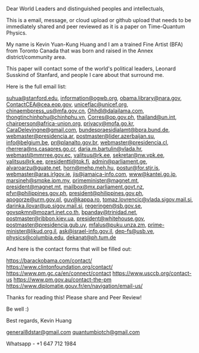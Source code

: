 Dear World Leaders and distinguished peoples and intellectuals,

This is a email, message, or cloud upload or github upload that needs to be immediately shared and peer reviewed as it is a paper on Time-Quantum Physics.

My name is Kevin Yuan-Kung Huang and I am a trained Fine Artist (BFA) from Toronto Canada that was born and raised in the Annex district/community area.

This paper will contact some of the world's political leaders, Leonard Susskind of Stanfard, and people I care about that surround me.


Here is the full email list:


suhua@stanford.edu, information@ogwb.org, obama.library@nara.gov, ContactCEA@cea.eop.gov, uniceflac@unicef.org, chinaembpress_us@mfa.gov.cn, Ohhdl@dalailama.com, thongtinchinhphu@chinhphu.vn, Corres@op.gov.ph, thailand@un.int, chairperson@africa-union.org, privacy@mofa.go.kr, CaraDelevingne@gmail.com, bundespraesidialamt@bpra.bund.de, webmaster@presidencia.ar, postmaster@lider.azerbaijan.su, info@belgium.be, pr@planalto.gov.br, webmaster@presidencia.cl, rherrera@ns.casapres.go.cr, daria.m.bartulin@vlada.hr, webmast@mmrree.gov.ec, valitsus@rk.ee, sekretar@nw.vpk.ee, valitsus@rk.ee, presidentti@tpk.fi, admin@parliament.ge, alvaroarzu@guate.net, horn@mehp.meh.hu, postur@for.stjr.is, webmaster@aras.irlgov.ie, jis@jamaica-info.com, www@kantei.go.jp, marsineh@smpke.jpm.my, primeminister@magnet.mt, president@magnet.mt, mailbox@mx.parliament.govt.nz, pfvr@philippines.gov.ph, president@philippines.gov.ph, apogorze@urm.gov.pl, guv@kappa.ro, tomaz.lovrencic@vlada.sigov.mail.si, darinka.ilovar@up.sigov.mail.si, regeringen@sb.gov.se, govspkmn@mozart.inet.co.th, bpanday@trinidad.net, postmaster@ribbon.kiev.ua, president@whitehouse.gov, postmaster@presidencia.gub.uy, mfalus@puku.unza.zm, prime-minister@likud.org.il, ask@israel-info.gov.il, dep-fs@usb.ve, physics@columbia.edu, dekanat@ph.tum.de


And here is the contact forms that will be filled out:

https://barackobama.com/contact/
https://www.clintonfoundation.org/contact/
https://www.pm.gc.ca/en/connect/contact
https://www.usccb.org/contact-us
https://www.pm.gov.au/contact-the-pm
https://www.diplomatie.gouv.fr/en/navigation/email-us/


Thanks for reading this!
Please share and Peer Review!

Be well :)

Best regards,
Kevin Huang

general8dstar@gmail.com
quantumbiotch@gmail.com

Whatsapp - +1 647 712 1984

